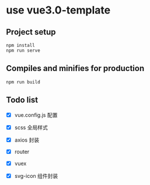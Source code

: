 # use vue3.0-template

## Project setup
```
npm install
npm run serve
```

## Compiles and minifies for production
```
npm run build
```

## Todo list

- [x] vue.config.js 配置
- [x] scss 全局样式
- [x] axios 封装
- [x] router
- [x] vuex
- [x] svg-icon 组件封装


